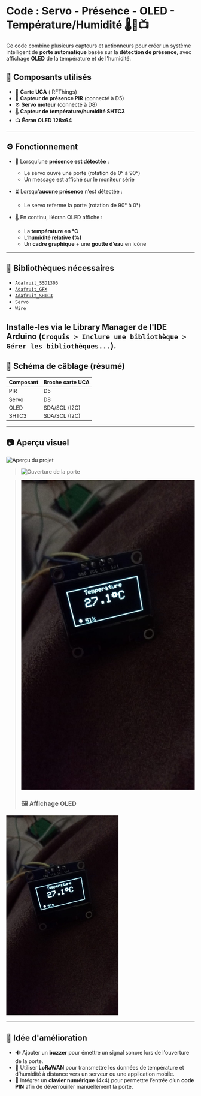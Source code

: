# Code : Servo - Présence - OLED - Température/Humidité 🌡️🚪📺

Ce code combine plusieurs capteurs et actionneurs pour créer un système intelligent de **porte automatique** basée sur la **détection de présence**, avec affichage **OLED** de la température et de l'humidité.

## 🔧 Composants utilisés

- 🔌 **Carte UCA** ( RFThings)
- 🚶 **Capteur de présence PIR** (connecté à D5)
- ⚙️ **Servo moteur** (connecté à D8)
- 🌡️ **Capteur de température/humidité SHTC3** 
- 📺 **Écran OLED 128x64**

---

## ⚙️ Fonctionnement

- 📡 Lorsqu’une **présence est détectée** :
  - Le servo ouvre une porte (rotation de 0° à 90°)
  - Un message est affiché sur le moniteur série

- ⏳ Lorsqu’**aucune présence** n’est détectée :
  - Le servo referme la porte (rotation de 90° à 0°)

- 🌡️ En continu, l’écran OLED affiche :
  - La **température en °C**
  - L’**humidité relative (%)**
  - Un **cadre graphique** + une **goutte d’eau** en icône

---


## 🧠 Bibliothèques nécessaires

- [`Adafruit_SSD1306`](https://github.com/adafruit/Adafruit_SSD1306)
- [`Adafruit_GFX`](https://github.com/adafruit/Adafruit-GFX-Library)
- [`Adafruit_SHTC3`](https://github.com/adafruit/Adafruit_SHTC3)
- `Servo`
- `Wire`

Installe-les via le **Library Manager** de l'IDE Arduino (`Croquis > Inclure une bibliothèque > Gérer les bibliothèques...`).
---

## 🔌 Schéma de câblage (résumé)

| Composant         | Broche carte UCA |
|-------------------|------------------|
| PIR               | D5               |
| Servo             | D8               |
| OLED              | SDA/SCL (I2C)    |
| SHTC3             | SDA/SCL (I2C)    |

---


## 📷 Aperçu visuel

![Aperçu du projet](./preview.gif)

> ![Ouverture de la porte](https://github.com/Dalia-Ferguene/maison-intelligente/blob/main/servo_presence_oled/d%C3%A9monstration/Ouvrir%20la%20porte.gif?raw=true)

> ![Écran OLED](https://github.com/Dalia-Ferguene/maison-intelligente/blob/main/servo_presence_oled/d%C3%A9monstration/%C3%A9cran_oled.jpeg?raw=true)
> ### 🖼️ Affichage OLED

<img src="https://github.com/Dalia-Ferguene/maison-intelligente/blob/main/servo_presence_oled/d%C3%A9monstration/%C3%A9cran_oled.jpeg?raw=true" width="300"/>




---


## 🧪 Idée d'amélioration

- 🔊 Ajouter un **buzzer** pour émettre un signal sonore lors de l'ouverture de la porte.
- 📡 Utiliser **LoRaWAN** pour transmettre les données de température et d’humidité à distance vers un serveur ou une application mobile.
- 🔐 Intégrer un **clavier numérique** (4x4) pour permettre l’entrée d’un **code PIN** afin de déverrouiller manuellement la porte.

